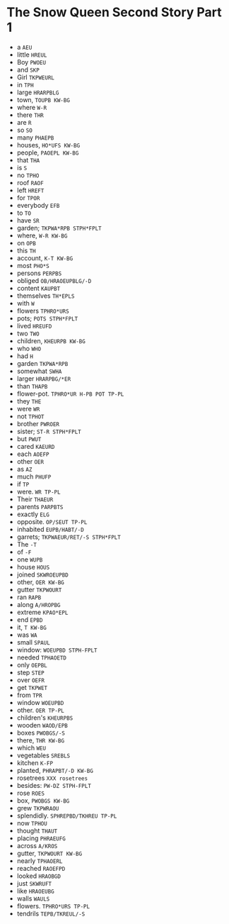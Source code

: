 # The Snow Queen Second Story Part 1

* a `AEU`
* little `HREUL`
* Boy `PWOEU`
* and `SKP`
* Girl `TKPWEURL`
* in `TPH`
* large `HRARPBLG`
* town, `TOUPB KW-BG`
* where `W-R`
* there `THR`
* are `R`
* so `SO`
* many `PHAEPB`
* houses, `HO*UFS KW-BG`
* people, `PAOEPL KW-BG`
* that `THA`
* is `S`
* no `TPHO`
* roof `RAOF`
* left `HREFT`
* for `TPOR`
* everybody `EFB`
* to `TO`
* have `SR`
* garden; `TKPWA*RPB STPH*FPLT`
* where, `W-R KW-BG`
* on `OPB`
* this `TH`
* account, `K-T KW-BG`
* most `PHO*S`
* persons `PERPBS`
* obliged `OB/HRAOEUPBLG/-D`
* content `KAUPBT`
* themselves `TH*EPLS`
* with `W`
* flowers `TPHRO*URS`
* pots; `POTS STPH*FPLT`
* lived `HREUFD`
* two `TWO`
* children, `KHEURPB KW-BG`
* who `WHO`
* had `H`
* garden `TKPWA*RPB`
* somewhat `SWHA`
* larger `HRARPBG/*ER`
* than `THAPB`
* flower-pot. `TPHRO*UR H-PB POT TP-PL`
* they `THE`
* were `WR`
* not `TPHOT`
* brother `PWROER`
* sister; `ST-R STPH*FPLT`
* but `PWUT`
* cared `KAEURD`
* each `AOEFP`
* other `OER`
* as `AZ`
* much `PHUFP`
* if `TP`
* were. `WR TP-PL`
* Their `THAEUR`
* parents `PARPBTS`
* exactly `ELG`
* opposite. `OP/SEUT TP-PL`
* inhabited `EUPB/HABT/-D`
* garrets; `TKPWAEUR/RET/-S STPH*FPLT`
* The `-T`
* of `-F`
* one `WUPB`
* house `HOUS`
* joined `SKWROEUPBD`
* other, `OER KW-BG`
* gutter `TKPWOURT`
* ran `RAPB`
* along `A/HROPBG`
* extreme `KPAO*EPL`
* end `EPBD`
* it, `T KW-BG`
* was `WA`
* small `SPAUL`
* window: `WOEUPBD STPH-FPLT`
* needed `TPHAOETD`
* only `OEPBL`
* step `STEP`
* over `OEFR`
* get `TKPWET`
* from `TPR`
* window `WOEUPBD`
* other. `OER TP-PL`
* children's `KHEURPBS`
* wooden `WAOD/EPB`
* boxes `PWOBGS/-S`
* there, `THR KW-BG`
* which `WEU`
* vegetables `SREBLS`
* kitchen `K-FP`
* planted, `PHRAPBT/-D KW-BG`
* rosetrees `XXX rosetrees`
* besides: `PW-DZ STPH-FPLT`
* rose `ROES`
* box, `PWOBGS KW-BG`
* grew `TKPWRAOU`
* splendidly. `SPHREPBD/TKHREU TP-PL`
* now `TPHOU`
* thought `THAUT`
* placing `PHRAEUFG`
* across `A/KROS`
* gutter, `TKPWOURT KW-BG`
* nearly `TPHAOERL`
* reached `RAOEFPD`
* looked `HRAOBGD`
* just `SKWRUFT`
* like `HRAOEUBG`
* walls `WAULS`
* flowers. `TPHRO*URS TP-PL`
* tendrils `TEPB/TKREUL/-S`

